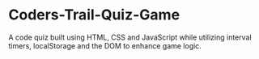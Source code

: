 # Coders-Trail-Quiz-Game
A code quiz built using HTML, CSS and JavaScript while utilizing interval timers, localStorage and the DOM to enhance game logic.
